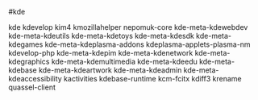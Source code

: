 #kde

kde kdevelop kim4 kmozillahelper nepomuk-core kde-meta-kdewebdev kde-meta-kdeutils kde-meta-kdetoys kde-meta-kdesdk kde-meta-kdegames  kde-meta-kdeplasma-addons kdeplasma-applets-plasma-nm kdevelop-php kde-meta-kdepim kde-meta-kdenetwork kde-meta-kdegraphics kde-meta-kdemultimedia kde-meta-kdeedu kde-meta-kdebase kde-meta-kdeartwork kde-meta-kdeadmin kde-meta-kdeaccessibility kactivities kdebase-runtime kcm-fcitx kdiff3 krename quassel-client 

